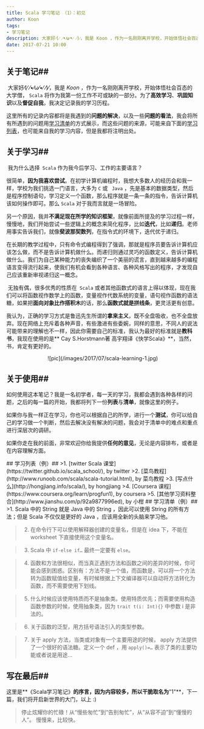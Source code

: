 ```yaml
---
title: Scala 学习笔记 （1）：初见
author: Koon
tags:
- 学习笔记
description: 大家好⁄(⁄ ⁄•⁄ω⁄•⁄ ⁄)⁄，我是 Koon ，作为一名刚刚离开学校，开始体悟社会百态的大学僧， Scala 将作为我第一份工作不可或缺的一部分。为了高效学习、巩固知识以及督促自我，我决定记录我的学习历程。
date: 2017-07-21 10:00
---
```


## 关于笔记##

​   大家好⁄(⁄ ⁄•⁄ω⁄•⁄ ⁄)⁄，我是 *Koon* ，作为一名刚刚离开学校，开始体悟社会百态的大学僧， `Scala` 将作为我第一份工作不可或缺的一部分。为了**高效学习**、**巩固知识**以及**督促自我**，我决定记录我的学习历程。

​   这里所有的记录内容都将是我遇到的**问题的解决**，以及一些**问题的看法**，我会将所有所遇到的问题用[学习清单](#jump-to-detail)的方式展示，而这些问题的来源，可能来自下面的[学习列表](#jump-to-list)，也可能来自我的学习内容，但是我都将注明出处。


## 关于学习##

​   我为什么选择` Scala` 作为我今后学习、工作的主要语言？

​   很简单，**因为我喜欢尝试**。在初学计算机编程时，我想大多数人的经历会和我一样，学校为我们挑选一门语言，大多为  `C`  或 ` Java` ，先是基本的数据类型，然后是程序控制语句，学习定义一个函数，那么程序就是一条一条的指令，告诉计算机该如何操作即可。那么 `Scala` 对于我而言就是一场冒险。

​   另一个原因，我并**不满足现在所学的知识框架**，就像前面所提及的学习过程一样，慢慢地，我们开始尝试一些逻辑上的概念来简化程序，比如**迭代**，比如**递归**。老师用事实告诉我们，就像**斐波那契数列**，在指令式的环境下，迭代优于递归。

​   在长期的教学过程中，只有命令式编程得到了强调，那就是程序员要告诉计算机应该怎么做，而不是告诉计算机做什么。而递归则通过灵巧的函数定义，告诉计算机做什么。我们为自己某种能力的丧失编织了一个美丽的谎言，直到越来越多的编程语言变得流行起来，使我们有机会看到各种语言、各种风格写出的程序，才发现自己应该重新审视递归这一概念。

​   无独有偶，很多优秀的性质在` Scala` 或者其他函数式的语言上得以体现，现在我们可以将函数视作数学上的函数，变量视作代数系统的变量，语句视作函数的语法糖，如果把**面向对象比作搭积木**的话，那么**函数式就是拼线条**，更灵活更有创意。

​   我认为，正确的学习方式是鲁迅先生所谓的**拿来主义**，既不全盘吸收，也不全盘放弃。现在网络上充斥着各种声音，有些激进有些委婉，同样的意思，不同人的说法可能带来的理解也不一样，因此你需要自己的标准，我认为最好的标准就是**教科书**，我现在使用的是** Cay S.Horstmann著 高宇翔译《快学Scala》**，当然，书，肯定有更好的。
<center>
​   ![pic](/images/2017/07/scala-learning-1.jpg)
</center>


## 关于使用##

​   如何使用这本笔记？我是一名初学者，每一天的学习，我都会遇到各种各样的问题，之后的每一篇的开始，我都将列下一份**列表**与**清单**，就像这里的例子。

​   如果你与我一样正在学习，你也可以根据自己的所学，进行一个**测试**，你可以给自己的学习做一个判断，然后去解决没有解决的问题，我会对于清单中的难点和重点进行深层次的调研。

​   如果你走在我的前面，非常欢迎你给我提供**任何的意见**，无论是内容排布，或者是在内容理解方面。


<span id="jump-to-list">
## 学习列表（例）##
</span>
>1. [twitter Scala 课堂](https://twitter.github.io/scala_school/), by twitter
>2. [菜鸟教程](http://www.runoob.com/scala/scala-tutorial.html), by 菜鸟教程
>3. [写点什么](http://hongjiang.info/scala/), by hongjiang
>4. [Coursera 课程](https://www.coursera.org/learn/progfun1), by coursera
>5. [其他学习资料整合](http://www.jianshu.com/p/92a9877996ed), by 小柑


<span id="jump-to-detail">
## 学习清单（例）##
</span>
>1. Scala 中的 String 就是 Java 中的 String ，因此可以使用 String 的所有方法；但是 Scala 不仅仅是更好的 Java ，应该用全新的头脑来学习他。

>2. 在命令行下可以使用解释器创建的变量名，但是在 idea 下，不能在 worksheet 下直接使用这个变量名。

>3. Scala 中 `if-else if…` 最终一定要有 `else`。

>4. 函数和方法很相似，而当真正遇到方法和函数之间的差异的时候，你可能会感到困惑。区别有：方法不是一个值，而函数是，可以将一个方法转为函数赋值给变量，有时候根据上下文编译器可以自动将方法转化为函数，而不需要使用下划线。

>5. 什么时候应该使用特质而不是抽象类。使用特质优先；而需要使用构造函数参数的时候，使用抽象类，因为 `trait t(i: Int){}` 中参数 i 是非法的。

>6. 关于函数的泛型，用方括号语法引入的类型参数。

>7. 关于 apply 方法，当类或对象有一个主要用途的时候， apply 方法提供了一个很好的语法糖。定义一个 def ，用 `apply()=…` 表示了类的主要功能或者说是用途...




## 写在最后##

​   这里是**《Scala学习笔记》**的序言，因为内容较多，所以干脆取名为**"1"**，下一篇，我们将开启新世界的大门，以上 :)

> ​ 停止炫耀你的忙碌！从“慢些匆忙”到“告别匆忙”，从“从容不迫”到“懂慢的人”。
> ​ 慢慢来，比较快。